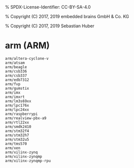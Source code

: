% SPDX-License-Identifier: CC-BY-SA-4.0

% Copyright (C) 2017, 2019 embedded brains GmbH & Co. KG

% Copyright (C) 2017, 2019 Sebastian Huber

# arm (ARM)

```{toctree}
arm/altera-cyclone-v
arm/atsam
arm/beagle
arm/csb336
arm/csb337
arm/edb7312
arm/fvp
arm/gumstix
arm/imx
arm/imxrt
arm/lm3s69xx
arm/lpc176x
arm/lpc24xx
arm/raspberrypi
arm/realview-pbx-a9
arm/rtl22xx
arm/smdk2410
arm/stm32f4
arm/stm32h7
arm/stm32u5
arm/tms570
arm/xen
arm/xilinx-zynq
arm/xilinx-zynqmp
arm/xilinx-zynqmp-rpu
```
